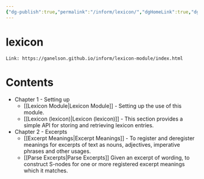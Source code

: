 ```yaml
---
{"dg-publish":true,"permalink":"/inform/lexicon/","dgHomeLink":true,"dgPassFrontmatter":false}
---
```


# lexicon
```ad-info
Link: https://ganelson.github.io/inform/lexicon-module/index.html
```
# Contents
- Chapter 1 - Setting up
	- [[Lexicon Module|Lexicon Module]] - Setting up the use of this module.
	- [[Lexicon (lexicon)|Lexicon (lexicon)]] - This section provides a simple API for storing and retrieving lexicon entries.
- Chapter 2 - Excerpts
	- [[Excerpt Meanings|Excerpt Meanings]] - To register and deregister meanings for excerpts of text as nouns, adjectives, imperative phrases and other usages.
	- [[Parse Excerpts|Parse Excerpts]] Given an excerpt of wording, to construct S-nodes for one or more registered excerpt meanings which it matches.